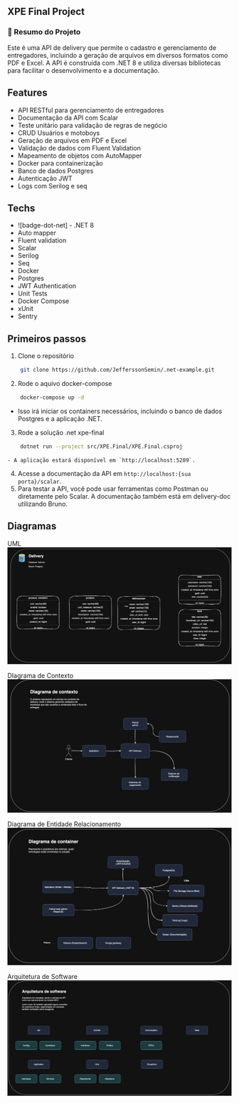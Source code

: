 ## XPE Final Project

### 📝 Resumo do Projeto

Este é uma API de delivery que permite o cadastro e gerenciamento de entregadores, incluindo a geração de arquivos em diversos formatos como PDF e Excel. A API é construída com .NET 8 e utiliza diversas bibliotecas para facilitar o desenvolvimento e a documentação.

## Features

- API RESTful para gerenciamento de entregadores
- Documentação da API com Scalar
- Teste unitário para validação de regras de negócio
- CRUD Usuários e motoboys
- Geração de arquivos em PDF e Excel
- Validação de dados com Fluent Validation
- Mapeamento de objetos com AutoMapper
- Docker para containerização
- Banco de dados Postgres
- Autenticação JWT
- Logs com Serilog e seq

## Techs

- ![badge-dot-net] - .NET 8
- Auto mapper
- Fluent validation
- Scalar
- Serilog
- Seq
- Docker
- Postgres
- JWT Authentication
- Unit Tests
- Docker Compose
- xUnit
- Sentry

## Primeiros passos

1. Clone o repositório
```sh
    git clone https://github.com/JefferssonSemin/.net-example.git
```
2. Rode o aquivo docker-compose 
```sh
    docker-compose up -d
```
   - Isso irá iniciar os containers necessários, incluindo o banco de dados Postgres e a aplicação .NET.

3. Rode a solução .net xpe-final
```sh
    dotnet run --project src/XPE.Final/XPE.Final.csproj
```
    - A aplicação estará disponível em `http://localhost:5289`.
4. Acesse a documentação da API em `http://localhost:{sua porta}/scalar`.
5. Para testar a API, você pode usar ferramentas como Postman ou diretamente pelo Scalar. A documentação também está em delivery-doc utilizando Bruno.


## Diagramas

UML 
![Uml](delivery-doc/uml.png)

DIagrama de Contexto
![Contexto](delivery-doc/contexto.png)

Diagrama de Entidade Relacionamento
![Container](delivery-doc/container.png)

Arquitetura de Software
![Arquitetura de software](delivery-doc/software.png)